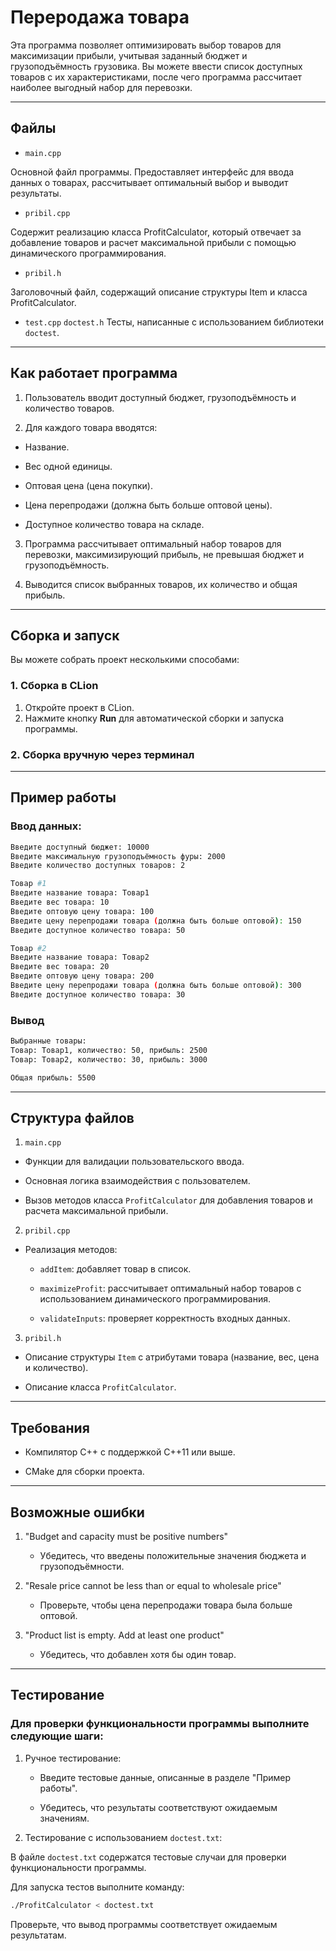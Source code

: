 # Переродажа товара

Эта программа позволяет оптимизировать выбор товаров для максимизации прибыли, учитывая заданный бюджет и грузоподъёмность грузовика. 
Вы можете ввести список доступных товаров с их характеристиками, после чего программа рассчитает наиболее выгодный набор для перевозки.

---

## Файлы

- `main.cpp`

Основной файл программы. Предоставляет интерфейс для ввода данных о товарах, рассчитывает оптимальный выбор и выводит результаты.

- `pribil.cpp`

Содержит реализацию класса ProfitCalculator, который отвечает за добавление товаров и расчет максимальной прибыли с помощью динамического программирования.

- `pribil.h`

Заголовочный файл, содержащий описание структуры Item и класса ProfitCalculator.

- `test.cpp` `doctest.h`
Тесты, написанные с использованием библиотеки `doctest`.
---

## Как работает программа

1. Пользователь вводит доступный бюджет, грузоподъёмность и количество товаров.

2. Для каждого товара вводятся:

  - Название.

  - Вес одной единицы.

  - Оптовая цена (цена покупки).

  - Цена перепродажи (должна быть больше оптовой цены).

  - Доступное количество товара на складе.

3. Программа рассчитывает оптимальный набор товаров для перевозки, максимизирующий прибыль, не превышая бюджет и грузоподъёмность.

4. Выводится список выбранных товаров, их количество и общая прибыль.

 ---

 ## Сборка и запуск

Вы можете собрать проект несколькими способами: 

### 1. Сборка в CLion

1. Откройте проект в CLion.
2. Нажмите кнопку **Run** для автоматической сборки и запуска программы.

### 2. Сборка вручную через терминал

---

## Пример работы

### Ввод данных:
```bash
Введите доступный бюджет: 10000
Введите максимальную грузоподъёмность фуры: 2000
Введите количество доступных товаров: 2

Товар #1
Введите название товара: Товар1
Введите вес товара: 10
Введите оптовую цену товара: 100
Введите цену перепродажи товара (должна быть больше оптовой): 150
Введите доступное количество товара: 50

Товар #2
Введите название товара: Товар2
Введите вес товара: 20
Введите оптовую цену товара: 200
Введите цену перепродажи товара (должна быть больше оптовой): 300
Введите доступное количество товара: 30
```

### Вывод 
```bash
Выбранные товары:
Товар: Товар1, количество: 50, прибыль: 2500
Товар: Товар2, количество: 30, прибыль: 3000

Общая прибыль: 5500
```
---

## Структура файлов

1. `main.cpp`

  - Функции для валидации пользовательского ввода.

  - Основная логика взаимодействия с пользователем.

  - Вызов методов класса `ProfitCalculator` для добавления товаров и расчета максимальной прибыли.

2. `pribil.cpp`

- Реализация методов:

    - `addItem`: добавляет товар в список.

    - `maximizeProfit`: рассчитывает оптимальный набор товаров с использованием динамического программирования.

    - `validateInputs`: проверяет корректность входных данных.

3. `pribil.h`

  - Описание структуры `Item` с атрибутами товара (название, вес, цена и количество).

  - Описание класса `ProfitCalculator`.
---
## Требования

- Компилятор C++ с поддержкой C++11 или выше.

- CMake для сборки проекта.
---
## Возможные ошибки

1. "Budget and capacity must be positive numbers"

    - Убедитесь, что введены положительные значения бюджета и грузоподъёмности.

2. "Resale price cannot be less than or equal to wholesale price"

    - Проверьте, чтобы цена перепродажи товара была больше оптовой.

3. "Product list is empty. Add at least one product"

    - Убедитесь, что добавлен хотя бы один товар.
---

## Тестирование

### Для проверки функциональности программы выполните следующие шаги:

1. Ручное тестирование:

    - Введите тестовые данные, описанные в разделе "Пример работы".

    - Убедитесь, что результаты соответствуют ожидаемым значениям.

2. Тестирование с использованием `doctest.txt`:

В файле `doctest.txt` содержатся тестовые случаи для проверки функциональности программы.

Для запуска тестов выполните команду:

```bash
./ProfitCalculator < doctest.txt
```
Проверьте, что вывод программы соответствует ожидаемым результатам.
